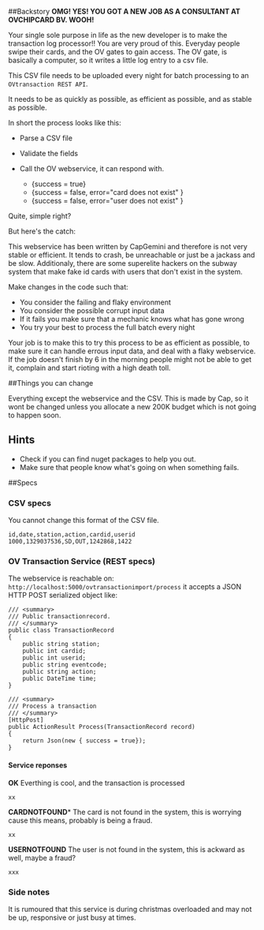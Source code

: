 ##Backstory
**OMG! YES! YOU GOT A NEW JOB AS A CONSULTANT AT OVCHIPCARD BV. WOOH!**

Your single sole purpose in life as the new developer is to make the transaction log
processor!! You are very proud of this. Everyday people swipe their cards, and the OV gates to gain access. The OV gate, is basically a computer, so it writes a little log entry to a csv file. 

This CSV file needs to be uploaded every night for batch processing to an `OVtransaction REST API`.

It needs to be as quickly as possible, as efficient as possible, and as stable as possible.

In short the process looks like this:

- Parse a CSV file
- Validate the fields
- Call the OV webservice, it can respond with.

	- {success = true}
	- {success = false, error="card does not exist" }
	- {success = false, error="user does not exist" }

Quite, simple right?

But here's the catch:

This webservice has been written by CapGemini and therefore is not very stable or efficient. It tends to
crash, be unreachable or just be a jackass and be slow. Additionaly, there are some superelite hackers on the subway system that make fake id cards with users that don't exist in the system.

Make changes in the code such that:

- You consider the failing and flaky environment
- You consider the possible corrupt input data
- If it fails you make sure that a mechanic knows what has gone wrong
- You try your best to process the full batch every night

Your job is to make this to try this process to be as efficient as possible, to make sure it can handle
errous input data, and deal with a flaky webservice. If the job doesn't finish by 6 in the morning 
people might not be able to get it, complain and start rioting with a high death toll. 

##Things you can change

Everything except the webservice and the CSV. This is made by Cap, so it wont be changed unless you allocate a new 200K budget which is not going to happen soon.

## Hints
- Check if you can find nuget packages to help you out.
- Make sure that people know what's going on when something fails.


##Specs

### CSV specs

You cannot change this format of the CSV file.

```
id,date,station,action,cardid,userid
1000,1329037536,SD,OUT,1242868,1422
```


### OV Transaction Service (REST specs)

The webservice is reachable on: `http://localhost:5000/ovtransactionimport/process` it accepts a JSON HTTP POST serialized 
object like:

```
/// <summary>
/// Public transactionrecord.
/// </summary>
public class TransactionRecord 
{
    public string station;
    public int cardid;
    public int userid;
    public string eventcode;
    public string action;
    public DateTime time;
}

/// <summary>
/// Process a transaction
/// </summary>
[HttpPost]
public ActionResult Process(TransactionRecord record) 
{
    return Json(new { success = true});    
}
```

#### Service reponses

**OK**
Everthing is cool, and the transaction is processed

```
xx
```

**CARDNOTFOUND***
The card is not found in the system, this is worrying cause this means, probably is being a fraud.

```
xx
```

**USERNOTFOUND**
The user is not found in the system, this is ackward as well, maybe a fraud?

```
xxx
```

### Side notes

It is rumoured that this service is during christmas overloaded and may not be up, responsive or just busy at times.